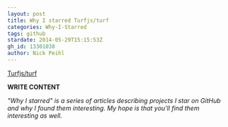 ```yaml
---
layout: post
title: Why I starred Turfjs/turf
categories: Why-I-Starred
tags: github
stardate: 2014-05-29T15:15:53Z
gh_id: 13301038
author: Nick Peihl
---
```


[Turfjs/turf](https://github.com/Turfjs/turf)

**WRITE CONTENT**

*"Why I starred" is a series of articles describing projects I star on GitHub and why I found them interesting. My hope is that you'll find them interesting as well.*

